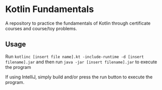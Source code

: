 # Kotlin Fundamentals

A repository to practice the fundamentals of Kotlin through certificate courses and course/toy problems.

## Usage

Run `kotlinc [insert file name].kt -include-runtime -d [insert filename].jar` and then run `java -jar [insert filename].jar` to execute the program

If using IntelliJ, simply build and/or press the run button to execute the program.
